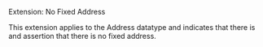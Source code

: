 Extension: No Fixed Address

This extension applies to the Address datatype and indicates that there is and assertion that there is no fixed address.
